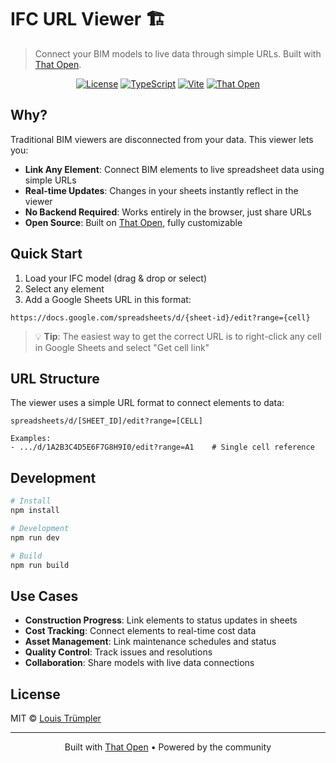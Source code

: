 # IFC URL Viewer 🏗️

> Connect your BIM models to live data through simple URLs. Built with [That Open](https://thatopen.com/).

<p align="center">
  <a href="LICENSE"><img src="https://img.shields.io/badge/License-MIT-yellow.svg" alt="License"></a>
  <a href="https://www.typescriptlang.org/"><img src="https://img.shields.io/badge/TypeScript-5.2.2-blue.svg" alt="TypeScript"></a>
  <a href="https://vitejs.dev/"><img src="https://img.shields.io/badge/Vite-5.4.11-646CFF.svg" alt="Vite"></a>
  <a href="https://thatopen.com/"><img src="https://img.shields.io/badge/That%20Open-2.4.2-orange.svg" alt="That Open"></a>
</p>

## Why?

Traditional BIM viewers are disconnected from your data. This viewer lets you:

- **Link Any Element**: Connect BIM elements to live spreadsheet data using simple URLs
- **Real-time Updates**: Changes in your sheets instantly reflect in the viewer
- **No Backend Required**: Works entirely in the browser, just share URLs
- **Open Source**: Built on [That Open](https://thatopen.com/), fully customizable

## Quick Start

1. Load your IFC model (drag & drop or select)
2. Select any element
3. Add a Google Sheets URL in this format:

```
https://docs.google.com/spreadsheets/d/{sheet-id}/edit?range={cell}
```

> 💡 **Tip**: The easiest way to get the correct URL is to right-click any cell in Google Sheets and select "Get cell link"

## URL Structure

The viewer uses a simple URL format to connect elements to data:

```
spreadsheets/d/[SHEET_ID]/edit?range=[CELL]

Examples:
- .../d/1A2B3C4D5E6F7G8H9I0/edit?range=A1    # Single cell reference
```

## Development

```bash
# Install
npm install

# Development
npm run dev

# Build
npm run build
```

## Use Cases

- **Construction Progress**: Link elements to status updates in sheets
- **Cost Tracking**: Connect elements to real-time cost data
- **Asset Management**: Link maintenance schedules and status
- **Quality Control**: Track issues and resolutions
- **Collaboration**: Share models with live data connections

## License

MIT © [Louis Trümpler](https://github.com/louistrue)

---

<div align="center">
  Built with <a href="https://thatopen.com/">That Open</a> • Powered by the community
</div>
